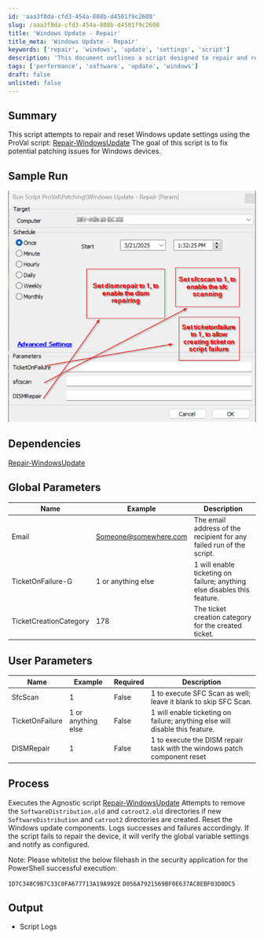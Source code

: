 ```yaml
---
id: 'aaa3f8da-cfd3-454a-808b-d4501f9c2608'
slug: /aaa3f8da-cfd3-454a-808b-d4501f9c2608
title: 'Windows Update - Repair'
title_meta: 'Windows Update - Repair'
keywords: ['repair', 'windows', 'update', 'settings', 'script']
description: 'This document outlines a script designed to repair and reset Windows update settings, aiming to resolve potential patching issues on Windows devices. It details the script’s dependencies, global and user parameters, process, and expected output, including logging of successes and failures.'
tags: ['performance', 'software', 'update', 'windows']
draft: false
unlisted: false
---
```


## Summary

This script attempts to repair and reset Windows update settings using the ProVal script: [Repair-WindowsUpdate](/docs/39345bfd-d9e2-4e68-9d7a-3e8b443140cc)
The goal of this script is to fix potential patching issues for Windows devices.

## Sample Run

![Sample Run](<../../../static/img/docs/Windows Update - Repair/image.png>)

## Dependencies

[Repair-WindowsUpdate](/docs/39345bfd-d9e2-4e68-9d7a-3e8b443140cc)

## Global Parameters

| Name                      | Example                          | Description                                                                    |
|---------------------------|----------------------------------|--------------------------------------------------------------------------------|
| Email                     | [Someone@somewhere.com](mailto:Someone@somewhere.com) | The email address of the recipient for any failed run of the script.          |
| TicketOnFailure-G         | 1 or anything else               | 1 will enable ticketing on failure; anything else disables this feature.      |
| TicketCreationCategory     | 178                              | The ticket creation category for the created ticket.                          |

## User Parameters

| Name            | Example            | Required | Description                                                              |
|-----------------|--------------------|----------|--------------------------------------------------------------------------|
| SfcScan         | 1                  | False    | 1 to execute SFC Scan as well; leave it blank to skip SFC Scan.          |
| TicketOnFailure | 1 or anything else | False    | 1 will enable ticketing on failure; anything else will disable this feature. |
| DISMRepair      | 1                  | False    | 1 to execute the DISM repair task with the windows patch component reset  |

## Process

Executes the Agnostic script [Repair-WindowsUpdate](/docs/39345bfd-d9e2-4e68-9d7a-3e8b443140cc) Attempts to remove the `SoftwareDistribution.old` and `catroot2.old` directories if new `SoftwareDistribution` and `catroot2` directories are created. Reset the Windows update components. Logs successes and failures accordingly. If the script fails to repair the device, it will verify the global variable settings and notify as configured.

Note: Please whitelist the below filehash in the security application for the PowerShell successful execution:

`1D7C348C9B7C33C0FA677713A19A992E`
`D056A7921569BF0E637AC8EBF03D0DC5`



## Output

- Script Logs


